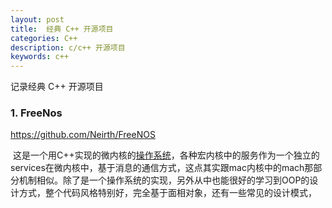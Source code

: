 ```yaml
---
layout: post
title:  经典 C++ 开源项目
categories: C++
description: c/c++ 开源项目
keywords: c++
---
```


记录经典 C++ 开源项目

### 1. FreeNos

<https://github.com/Neirth/FreeNOS>

​		这是一个用C++实现的微内核的[操作系统](http://lib.csdn.net/base/operatingsystem)，各种宏内核中的服务作为一个独立的services在微内核中，基于消息的通信方式，这点其实跟mac内核中的mach那部分机制相似。除了是一个操作系统的实现，另外从中也能很好的学习到OOP的设计方式，整个代码风格特别好，完全基于面相对象，还有一些常见的设计模式，